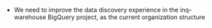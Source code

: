 - We need to improve the data discovery experience in the inq-warehouse BigQuery project, as the current organization structure
